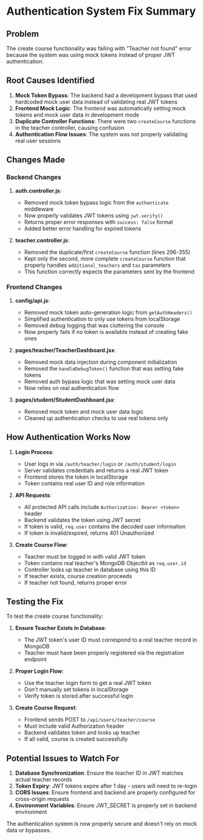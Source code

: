 # Authentication System Fix Summary

## Problem
The create course functionality was failing with "Teacher not found" error because the system was using mock tokens instead of proper JWT authentication.

## Root Causes Identified
1. **Mock Token Bypass**: The backend had a development bypass that used hardcoded mock user data instead of validating real JWT tokens
2. **Frontend Mock Logic**: The frontend was automatically setting mock tokens and mock user data in development mode
3. **Duplicate Controller Functions**: There were two `createCourse` functions in the teacher controller, causing confusion
4. **Authentication Flow Issues**: The system was not properly validating real user sessions

## Changes Made

### Backend Changes

1. **auth.controller.js**:
   - Removed mock token bypass logic from the `authenticate` middleware
   - Now properly validates JWT tokens using `jwt.verify()`
   - Returns proper error responses with `success: false` format
   - Added better error handling for expired tokens

2. **teacher.controller.js**:
   - Removed the duplicate/first `createCourse` function (lines 296-355)
   - Kept only the second, more complete `createCourse` function that properly handles `additional_teachers` and `tas` parameters
   - This function correctly expects the parameters sent by the frontend

### Frontend Changes

1. **config/api.js**:
   - Removed mock token auto-generation logic from `getAuthHeaders()`
   - Simplified authentication to only use tokens from localStorage
   - Removed debug logging that was cluttering the console
   - Now properly fails if no token is available instead of creating fake ones

2. **pages/teacher/TeacherDashboard.jsx**:
   - Removed mock data injection during component initialization
   - Removed the `handleDebugToken()` function that was setting fake tokens
   - Removed auth bypass logic that was setting mock user data
   - Now relies on real authentication flow

3. **pages/student/StudentDashboard.jsx**:
   - Removed mock token and mock user data logic
   - Cleaned up authentication checks to use real tokens only

## How Authentication Works Now

1. **Login Process**:
   - User logs in via `/auth/teacher/login` or `/auth/student/login`
   - Server validates credentials and returns a real JWT token
   - Frontend stores the token in localStorage
   - Token contains real user ID and role information

2. **API Requests**:
   - All protected API calls include `Authorization: Bearer <token>` header
   - Backend validates the token using JWT secret
   - If token is valid, `req.user` contains the decoded user information
   - If token is invalid/expired, returns 401 Unauthorized

3. **Create Course Flow**:
   - Teacher must be logged in with valid JWT token
   - Token contains real teacher's MongoDB ObjectId as `req.user.id`
   - Controller looks up teacher in database using this ID
   - If teacher exists, course creation proceeds
   - If teacher not found, returns proper error

## Testing the Fix

To test the create course functionality:

1. **Ensure Teacher Exists in Database**:
   - The JWT token's user ID must correspond to a real teacher record in MongoDB
   - Teacher must have been properly registered via the registration endpoint

2. **Proper Login Flow**:
   - Use the teacher login form to get a real JWT token
   - Don't manually set tokens in localStorage
   - Verify token is stored after successful login

3. **Create Course Request**:
   - Frontend sends POST to `/api/users/teacher/course`
   - Must include valid Authorization header
   - Backend validates token and looks up teacher
   - If all valid, course is created successfully

## Potential Issues to Watch For

1. **Database Synchronization**: Ensure the teacher ID in JWT matches actual teacher records
2. **Token Expiry**: JWT tokens expire after 1 day - users will need to re-login
3. **CORS Issues**: Ensure frontend and backend are properly configured for cross-origin requests
4. **Environment Variables**: Ensure JWT_SECRET is properly set in backend environment

The authentication system is now properly secure and doesn't rely on mock data or bypasses.